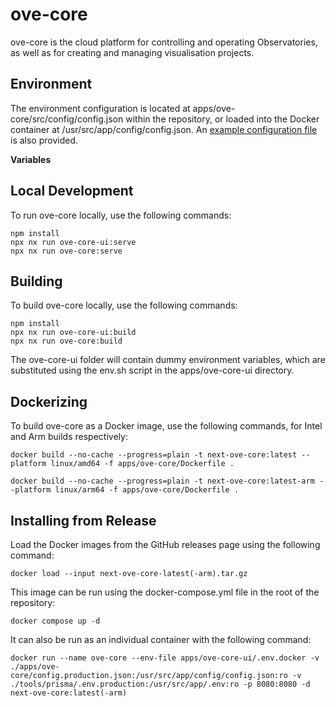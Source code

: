 # ove-core

ove-core is the cloud platform for controlling and operating Observatories, as
well as for creating and managing visualisation projects.

## Environment

The environment configuration is located at apps/ove-core/src/config/config.json
within the repository, or loaded into the Docker container at
/usr/src/app/config/config.json.
An [example configuration file](./src/config/config.example.json) is also
provided.

**Variables**

## Local Development

To run ove-core locally, use the following commands:

```shell
npm install
npx nx run ove-core-ui:serve
npx nx run ove-core:serve
```

## Building

To build ove-core locally, use the following commands:

```shell
npm install
npx nx run ove-core-ui:build
npx nx run ove-core:build
```

The ove-core-ui folder will contain dummy environment variables, which are
substituted using the env.sh script in the apps/ove-core-ui directory.

## Dockerizing

To build ove-core as a Docker image, use the following commands, for Intel and Arm builds respectively:

```shell
docker build --no-cache --progress=plain -t next-ove-core:latest --platform linux/amd64 -f apps/ove-core/Dockerfile .
```

```shell
docker build --no-cache --progress=plain -t next-ove-core:latest-arm --platform linux/arm64 -f apps/ove-core/Dockerfile .
```

## Installing from Release

Load the Docker images from the GitHub releases page using the following
command:

```shell
docker load --input next-ove-core-latest(-arm).tar.gz
```

This image can be run using the docker-compose.yml file in the root of the
repository:

```shell
docker compose up -d
```

It can also be run as an individual container with the following command:

```shell
docker run --name ove-core --env-file apps/ove-core-ui/.env.docker -v ./apps/ove-core/config.production.json:/usr/src/app/config/config.json:ro -v ./tools/prisma/.env.production:/usr/src/app/.env:ro -p 8080:8080 -d next-ove-core:latest(-arm)
```
